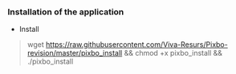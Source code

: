 ### Installation of the application

* Install

> wget https://raw.githubusercontent.com/Viva-Resurs/Pixbo-revision/master/pixbo_install && chmod +x pixbo_install && ./pixbo_install
